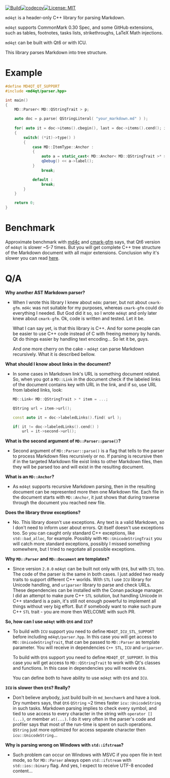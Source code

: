 [![Build](https://github.com/igormironchik/md4qt/workflows/build/badge.svg)](https://github.com/igormironchik/md4qt/actions)[![codecov](https://codecov.io/gh/igormironchik/md4qt/branch/main/graph/badge.svg)](https://codecov.io/gh/igormironchik/md4qt)[![License: MIT](https://img.shields.io/badge/license-MIT-blue.svg)](https://opensource.org/licenses/MIT)

`md4qt` is a header-only C++ library for parsing Markdown.

`md4qt` supports CommonMark 0.30 Spec, and some GitHub extensions, such as
tables, footnotes, tasks lists, strikethroughs, LaTeX Math injections.

`md4qt` can be built with Qt6 or with ICU.

This library parses Markdown into tree structure.

# Example

```cpp
#define MD4QT_QT_SUPPORT
#include <md4qt/parser.hpp>

int main()
{
    MD::Parser< MD::QStringTrait > p;

    auto doc = p.parse( QStringLiteral( "your_markdown.md" ) );
	
    for( auto it = doc->items().cbegin(), last = doc->items().cend(); it != last; ++it )
    {
        switch( (*it)->type() )
        {
            case MD::ItemType::Anchor :
            {
                auto a = static_cast< MD::Anchor< MD::QStringTrait >* > ( it->get() );
                qDebug() << a->label();
            }
                break;

            default :
                break;
        }
    }

    return 0;
}
```

# Benchmark

Approximate benchmark with [md4c](https://github.com/mity/md4c) and
[cmark-gfm](https://github.com/github/cmark-gfm) says, that Qt6 version of `md4qt` is slower ~5-7 times.
But you will get complete C++ tree structure of the Markdown document with all
major extensions. Conclusion why it's slower you can read [here](tests/md_benchmark/README.md).

# Q/A

**Why another AST Markdown parser?**

 * When I wrote this library I knew about `md4c` parser, but not about `cmark-gfm`.
 `md4c` was not suitable for my purposes, whereas `cmark-gfm` could do
 everything I needed. But God did it so, so I wrote `md4qt` and only later
 knew about `cmark-gfm`. Ok, code is written and tested. Let it be.

   What I can say yet, is that this library is C++. And for some people can be
   easier to use C++ code instead of C with freeing memory by hands. Qt do things
   easier by handling text encoding... So let it be, guys.

   And one more cherry on the cake - `md4qt` can parse Markdown recursively.
   What it is described bellow.

**What should I know about links in the document?**

 * In some cases in Markdown link's URL is something document related. So, when
you got a `MD::Link` in the document check if the labeled links of the
document contains key with URL in the link, and if so, use URL from
labeled links, look:

   ```cpp
   MD::Link< MD::QStringTrait > * item = ...;

   QString url = item->url();

   const auto it = doc->labeledLinks().find( url );
   
   if( it != doc->labeledLinks().cend() )
       url = it->second->url();
   ```

**What is the second argument of `MD::Parser::parse()`?**

 * Second argument of `MD::Parser::parse()` is a flag that tells to the
parser to process Markdown files recursively or no. If parsing is recursive
then if in the targeted Markdown file exist links to other Markdown files,
then they will be parsed too and will exist in the resulting document.

**What is an `MD::Anchor`?**

 * As `md4qt` supports recursive Markdown parsing, then in the resulting
document can be represented more then one Markdown file. Each file in the
document starts with `MD::Anchor`, it just shows that during traverse through
the document you reached new file.

**Does the library throw exceptions?**

 * No. This library doesn't use exceptions. Any text is a valid Markdown, so I
don't need to inform user about errors. Qt itself doesn't use exceptions too.
So you can caught only standard C++ exceptions, like `std::bad_alloc`, for
example. Possibly with `MD::UnicodeStringTrait` you will catch more standard
exceptions, possibly I missed something somewhere, but I tried to negotiate
all possible exceptions.

**Why `MD::Parser` and `MD::Document` are templates?**

 * Since version `2.0.0` `md4qt` can be built not only with `Qt6`, but with
`STL` too. The code of the parser is the same in both cases. I just added two
ready traits to support different C++ worlds. With `STL` I use `ICU` library
for Unicode handling, and `uriparser` library to parse and check URLs.
These dependencies can be installed with the Conan package manager. I did
an attempt to make pure C++ `STL` solution, but handling Unicode in C++
standard is a pain, it's still not enough powerful to implement all
things without very big effort. But if somebody want to make such pure
C++ `STL` trait - you are more then WELCOME with such PR.

**So, how can I use `md4qt` with `Qt6` and `ICU`?**

 * To build with `ICU` support you need to define `MD4QT_ICU_STL_SUPPORT`
before including `md4qt/parser.hpp`. In this case you will get access to
`MD::UnicodeStringTrait`, that can be passed to `MD::Parser` as template
parameter. You will receive in dependencies `C++ STL`, `ICU` and
`uriparser`.

   To build with `Qt6` support you need to define `MD4QT_QT_SUPPORT`.
   In this case you will get access to `MD::QStringTrait` to work with
   Qt's classes and functions. In this case in dependencies you will
   receive `Qt6`.
   
   You can define both to have ability to use `md4qt` with `Qt6` and
   `ICU`.
   
**`ICU` is slower then `Qt6`? Really?**

 * Don't believe anybody, just build built-in `md_benchamrk` and have a
look. Dry numbers says, that `Qt6` `QString` ~2 times faster
`icu::UnicodeString` in such tasks. Markdown parsing implies to check
every symbol, and tied to use access to every character in the string
with `operator [] (...)`, or member `at(...)`. I do it very often in the
parser's code and profiler says that most of the run-time is spent
on such operations. `QString` just more optimized for access separate
character then `icu::UnicodeString`...

**Why is parsing wrong on Windows with `std::ifstream`?**

 * Such problem can occur on Windows with MSVC if you open file in text
mode, so for `MD::Parser` always open `std::ifstream` with `std::ios::binary`
flag. And yes, I expect to receive UTF-8 encoded content...

